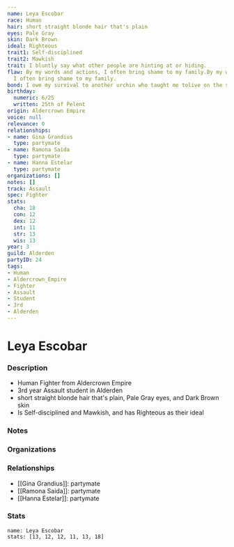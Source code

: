 ```yaml
---
name: Leya Escobar
race: Human
hair: short straight blonde hair that's plain
eyes: Pale Gray
skin: Dark Brown
ideal: Righteous
trait1: Self-disciplined
trait2: Mawkish
trait: I bluntly say what other people are hinting at or hiding.
flaw: By my words and actions, I often bring shame to my family.By my words and actions,
  I often bring shame to my family.
bond: I owe my survival to another urchin who taught me tolive on the streets.
birthday:
  numeric: 6/25
  written: 25th of Pelent
origin: Aldercrown Empire
voice: null
relevance: 0
relationships:
- name: Gina Grandius
  type: partymate
- name: Ramona Saida
  type: partymate
- name: Hanna Estelar
  type: partymate
organizations: []
notes: []
track: Assault
spec: Fighter
stats:
  cha: 18
  con: 12
  dex: 12
  int: 11
  str: 13
  wis: 13
year: 3
guild: Alderden
partyID: 24
tags:
- Human
- Aldercrown_Empire
- Fighter
- Assault
- Student
- 3rd
- Alderden
---
```

# Leya Escobar
### Description
- Human Fighter from Aldercrown Empire
- 3rd year Assault student in Alderden
- short straight blonde hair that's plain, Pale Gray eyes, and Dark Brown skin
- Is Self-disciplined and Mawkish, and has Righteous as their ideal

### Notes

### Organizations

### Relationships
- [[Gina Grandius]]: partymate
- [[Ramona Saida]]: partymate
- [[Hanna Estelar]]: partymate

### Stats
```statblock
name: Leya Escobar
stats: [13, 12, 12, 11, 13, 18]
```